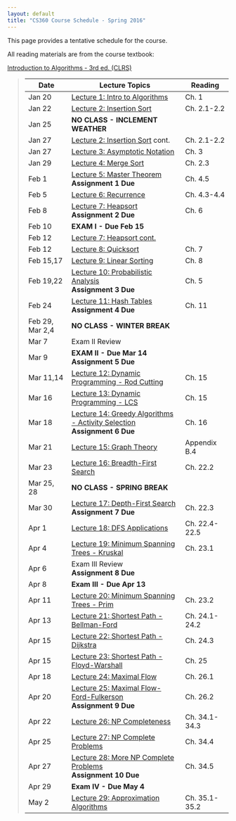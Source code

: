 ```yaml
---
layout: default
title: "CS360 Course Schedule - Spring 2016"
---
```


This page provides a tentative schedule for the course.

All reading materials are from the course textbook:

[Introduction to Algorithms - 3rd ed. (CLRS)](http://mitpress.mit.edu/books/introduction-algorithms)

> Date | Lecture Topics | Reading |
> ---- | -------------- | ------- |
> Jan 20    | [Lecture 1: Intro to Algorithms](../lectures/lecture01.html) | Ch. 1 |
> Jan 22    | [Lecture 2: Insertion Sort](../lectures/lecture02.html) | Ch. 2.1-2.2 |
> Jan 25    | **NO CLASS - INCLEMENT WEATHER** |  |
> Jan 27    | [Lecture 2: Insertion Sort](../lectures/lecture02.html) cont. | Ch. 2.1-2.2 |
> Jan 27    | [Lecture 3: Asymptotic Notation](../lectures/lecture03.html) | Ch. 3 |
> Jan 29    | [Lecture 4: Merge Sort](../lectures/lecture04.html) | Ch. 2.3 |
> Feb 1     | [Lecture 5: Master Theorem](../lectures/lecture05.html) <br /> **Assignment 1 Due** | Ch. 4.5 |
> Feb 5     | [Lecture 6: Recurrence](../lectures/lecture06.html) | Ch. 4.3-4.4 |
> Feb 8     | [Lecture 7: Heapsort](../lectures/lecture07.html) <br /> **Assignment 2 Due** | Ch. 6 |
> Feb 10    | **EXAM I - Due Feb 15**               |             |
> Feb 12    | [Lecture 7: Heapsort cont.](../lectures/lecture07.html) |   |
> Feb 12    | [Lecture 8: Quicksort](../lectures/lecture08.html) | Ch. 7 |
> Feb 15,17 | [Lecture 9: Linear Sorting](../lectures/lecture09.html)  | Ch. 8 |
> Feb 19,22 | [Lecture 10: Probabilistic Analysis](../lectures/lecture10.html) <br /> **Assignment 3 Due** | Ch. 5 |
> Feb 24    | [Lecture 11: Hash Tables](../lectures/lecture11.html) <br /> **Assignment 4 Due** | Ch. 11 |
> Feb 29, Mar 2,4 | **NO CLASS - WINTER BREAK** |    |
> Mar 7     | Exam II Review |    |
> Mar 9     | **EXAM II - Due Mar 14** <br /> **Assignment 5 Due**              |             |
> Mar 11,14 | [Lecture 12: Dynamic Programming - Rod Cutting](../lectures/lecture12.html) | Ch. 15 |
> Mar 16    | [Lecture 13: Dynamic Programming - LCS](../lectures/lecture13.html) | Ch. 15 |
> Mar 18    | [Lecture 14: Greedy Algorithms - Activity Selection](../lectures/lecture14.html) <br /> **Assignment 6 Due**  | Ch. 16 |
> Mar 21    | [Lecture 15: Graph Theory](../lectures/lecture15.html) | Appendix B.4 |
> Mar 23    | [Lecture 16: Breadth-First Search](../lectures/lecture16.html) | Ch. 22.2 |
> Mar 25, 28| **NO CLASS - SPRING BREAK** |   |
> Mar 30    | [Lecture 17: Depth-First Search](../lectures/lecture17.html) <br /> **Assignment 7 Due**  | Ch. 22.3 |
> Apr 1     | [Lecture 18: DFS Applications](../lectures/lecture18.html) | Ch. 22.4-22.5 |
> Apr 4     | [Lecture 19: Minimum Spanning Trees - Kruskal](../lectures/lecture19.html) | Ch. 23.1 |
> Apr 6     | Exam III Review <br /> **Assignment 8 Due**  |    |
> Apr 8     | **Exam III - Due Apr 13** |  |
> Apr 11    | [Lecture 20: Minimum Spanning Trees - Prim](../lectures/lecture20.html) | Ch. 23.2 |
> Apr 13    | [Lecture 21: Shortest Path - Bellman-Ford](../lectures/lecture21.html) | Ch. 24.1-24.2 |
> Apr 15    | [Lecture 22: Shortest Path - Dijkstra](../lectures/lecture22.html) | Ch. 24.3 |
> Apr 15    | [Lecture 23: Shortest Path - Floyd-Warshall](../lectures/lecture23.html) | Ch. 25 |
> Apr 18    | [Lecture 24: Maximal Flow](../lectures/lecture24.html) | Ch. 26.1 |
> Apr 20    | [Lecture 25: Maximal Flow- Ford-Fulkerson](../lectures/lecture25.html) <br /> **Assignment 9 Due** | Ch. 26.2 |
> Apr 22    | [Lecture 26: NP Completeness](../lectures/lecture26.html) | Ch. 34.1-34.3 |
> Apr 25    | [Lecture 27: NP Complete Problems](../lectures/lecture27.html) | Ch. 34.4 |
> Apr 27    | [Lecture 28: More NP Complete Problems](../lectures/lecture28.html) <br /> **Assignment 10 Due** | Ch. 34.5 |
> Apr 29    | **Exam IV - Due May 4** |  |
> May 2     | [Lecture 29: Approximation Algorithms](../lectures/lecture29.html) | Ch. 35.1-35.2 |













